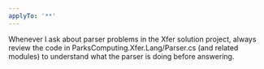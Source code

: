 ```yaml
---
applyTo: '**'
---
```

Whenever I ask about parser problems in the Xfer solution project, always review the code in ParksComputing.Xfer.Lang/Parser.cs (and related modules) to understand what the parser is doing before answering.
